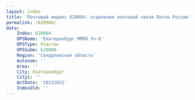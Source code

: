 ```yaml
---
layout: index
title: 'Почтовый индекс 620984: отделение почтовой связи Почты России'
permalink: /620984/
data:
    Index: 620984
    OPSName: 'Екатеринбург ММПО Уч-6'
    OPSType: Участок
    OPSSubm: 620980
    Region: 'Свердловская область'
    Autonom: ''
    Area: ''
    City: Екатеринбург
    City1: ''
    ActDate: '20131021'
    IndexOld: ''
---
```

